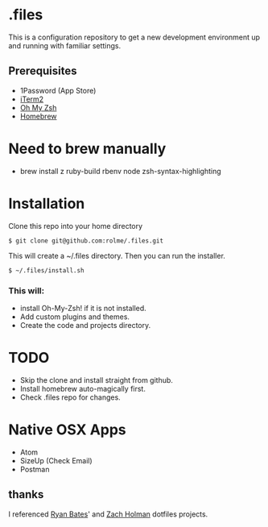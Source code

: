 # .files
This is a configuration repository to get a new development environment up and running with familiar settings.

## Prerequisites
* 1Password (App Store)
* [iTerm2](https://www.iterm2.com)
* [Oh My Zsh](http://ohmyz.sh)
* [Homebrew](http://brew.sh)

# Need to brew manually
* brew install z ruby-build rbenv node zsh-syntax-highlighting

# Installation
Clone this repo into your home directory
```
$ git clone git@github.com:rolme/.files.git
```
This will create a ~/.files directory. Then you can run the installer.
```
$ ~/.files/install.sh
```
### This will:
* install Oh-My-Zsh! if it is not installed.
* Add custom plugins and themes.
* Create the code and projects directory.

# TODO
* Skip the clone and install straight from github.
* Install homebrew auto-magically first.
* Check .files repo for changes.

# Native OSX Apps
* Atom
* SizeUp (Check Email)
* Postman

## thanks

I referenced [Ryan Bates](http://github.com/ryanb/dotfiles)' and [Zach
Holman](https://github.com/holman/dotfiles) dotfiles projects.
